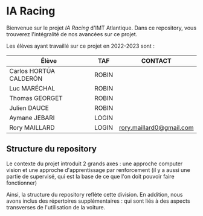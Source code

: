 # IA Racing

Bienvenue sur le projet *IA Racing* d'IMT Atlantique. Dans ce repository, vous trouverez l'intégralité de nos avancées sur ce projet.

Les élèves ayant travaillé sur ce projet en 2022-2023 sont :

| Élève                 | TAF       | CONTACT                  |
| ---                   | ---       |---                       |
| Carlos HORTÚA CALDERÓN| ROBIN     |                          |
| Luc MARÉCHAL          | ROBIN     |                          |
| Thomas GEORGET        | ROBIN     |                          |
| Julien DAUCE          | ROBIN     |                          |
| Aymane JEBARI         | LOGIN     |                          |
| Rory MAILLARD         | LOGIN     | rory.maillard0@gmail.com |

## Structure du repository

Le contexte du projet introduit 2 grands axes : une approche computer vision et une approche d'apprentissage par renforcement (il y a aussi une partie de supervisé, qui est la base de ce que l'on doit pouvoir faire fonctionner)

Ainsi, la structure du repository reflète cette division.
En addition, nous avons inclus des répertoires supplémentaires :
qui sont liés à des aspects transverses de l'utilisation de la voiture.

